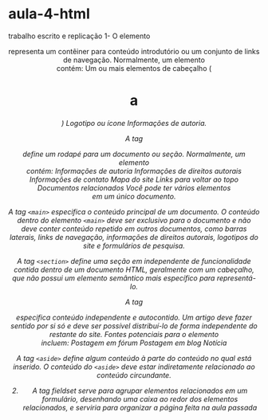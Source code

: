 # aula-4-html
trabalho escrito e replicação 
1- 
O elemento <header> representa um contêiner para conteúdo introdutório ou um conjunto de links de navegação. Normalmente, um elemento <header> contém:
Um ou mais elementos de cabeçalho (<h1> a <h6>)
Logotipo ou ícone
Informações de autoria. 

A tag <footer> define um rodapé para um documento ou seção. Normalmente, um elemento <footer> contém:
Informações de autoria
Informações de direitos autorais
Informações de contato
Mapa do site
Links para voltar ao topo
Documentos relacionados
Você pode ter vários elementos <footer> em um único documento.

A tag `<main>` especifica o conteúdo principal de um documento. O conteúdo dentro do elemento `<main>` deve ser exclusivo para o documento e não deve conter conteúdo repetido em outros documentos, como barras laterais, links de navegação, informações de direitos autorais, logotipos do site e formulários de pesquisa.

A tag `<section>` define uma seção em independente de funcionalidade contida dentro de um documento HTML, geralmente com um cabeçalho, que não possui um elemento semântico mais específico para representá-lo.

A tag <article> especifica conteúdo independente e autocontido. Um artigo deve fazer sentido por si só e deve ser possível distribuí-lo de forma independente do restante do site.
Fontes potenciais para o elemento <article> incluem:
Postagem em fórum
Postagem em blog
Notícia

A tag `<aside>` define algum conteúdo à parte do conteúdo no qual está inserido. O conteúdo do `<aside>` deve estar indiretamente relacionado ao conteúdo circundante.


2) A tag fieldset serve para agrupar elementos relacionados em um formulário, desenhando uma caixa ao redor dos elementos relacionados, e serviria para organizar a página feita na aula passada 
